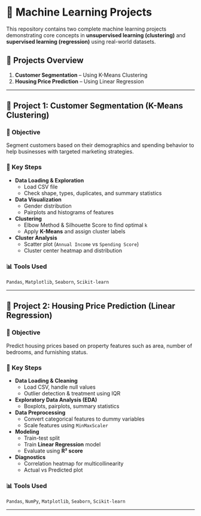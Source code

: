 # 🧠 Machine Learning Projects

This repository contains two complete machine learning projects demonstrating core concepts in **unsupervised learning (clustering)** and **supervised learning (regression)** using real-world datasets.

## 📁 Projects Overview

1. **Customer Segmentation** – Using K-Means Clustering  
2. **Housing Price Prediction** – Using Linear Regression

---

## 🔹 Project 1: Customer Segmentation (K-Means Clustering)

### 📌 Objective
Segment customers based on their demographics and spending behavior to help businesses with targeted marketing strategies.

### 🧰 Key Steps

- **Data Loading & Exploration**
  - Load CSV file
  - Check shape, types, duplicates, and summary statistics
- **Data Visualization**
  - Gender distribution
  - Pairplots and histograms of features
- **Clustering**
  - Elbow Method & Silhouette Score to find optimal `k`
  - Apply **K-Means** and assign cluster labels
- **Cluster Analysis**
  - Scatter plot (`Annual Income` vs `Spending Score`)
  - Cluster center heatmap and distribution

### 📊 Tools Used
`Pandas`, `Matplotlib`, `Seaborn`, `Scikit-learn`

---

## 🔹 Project 2: Housing Price Prediction (Linear Regression)

### 📌 Objective
Predict housing prices based on property features such as area, number of bedrooms, and furnishing status.

### 🧰 Key Steps

- **Data Loading & Cleaning**
  - Load CSV, handle null values
  - Outlier detection & treatment using IQR
- **Exploratory Data Analysis (EDA)**
  - Boxplots, pairplots, summary statistics
- **Data Preprocessing**
  - Convert categorical features to dummy variables
  - Scale features using `MinMaxScaler`
- **Modeling**
  - Train-test split
  - Train **Linear Regression** model
  - Evaluate using **R² score**
- **Diagnostics**
  - Correlation heatmap for multicollinearity
  - Actual vs Predicted plot

### 📊 Tools Used
`Pandas`, `NumPy`, `Matplotlib`, `Seaborn`, `Scikit-learn`

---
